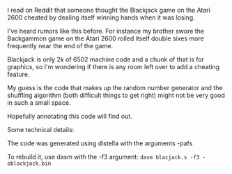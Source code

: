 I read on Reddit that someone thought the Blackjack game on the Atari 2600 cheated by dealing itself winning hands when it was losing.

I've heard rumors like this before.  For instance my brother swore the Backgammon game on the Atari 2600 rolled itself double sixes more frequently near the end of the game.

Blackjack is only 2k of 6502 machine code and a chunk of that is for graphics, so I'm wondering if there is any room left over to add a cheating feature.

My guess is the code that makes up the random number generator and the shuffling algorithm (both difficult things to get right) might not be very good in such a small space.

Hopefully annotating this code will find out.  

Some technical details:

The code was generated using distella with the arguments -pafs

To rebuild it, use dasm with the -f3 argument: `dasm blacjack.s -f3 -oblackjack.bin`
